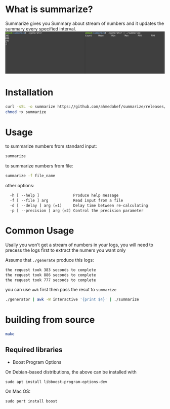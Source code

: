 # What is summarize?
Summarize gives you Summary about stream of numbers and it updates the summary every specified interval.
![example.gif](example.gif)

# Installation
```bash
curl -sSL -o summarize https://github.com/ahmedakef/summarize/releases/download/v1.0.0-alpha/summarize
chmod +x summarize
```
# Usage
to summarize numbers from standard input:
```bash
summarize
```

to summarize numbers from file:
```bash
summarize -f file_name
```

other options:
```
  -h [ --help ]               Produce help message
  -f [ --file ] arg           Read input from a file
  -d [ --delay ] arg (=1)     Delay time between re-calculating
  -p [ --precision ] arg (=2) Control the precision parameter
```

# Common Usage
Usally you won't get a stream of numbers in your logs, you will need to precess the logs first to extract the numers you want only

Assume that `./generate` produce this logs:
```
the request took 383 seconds to complete
the request took 886 seconds to complete
the request took 777 seconds to complete
```
you can use `awk` first then pass the resut to `summarize`
```bash
./generator | awk -W interactive '{print $4}' | ./summarize
```

# building from source
```bash
make
```
## Required libraries
* Boost Program Options

On Debian-based distributions, the above can be installed with

```
sudo apt install libboost-program-options-dev
```
On Mac OS:
```
sudo port install boost
```